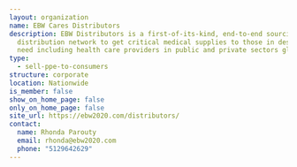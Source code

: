 ```yaml
---
layout: organization
name: EBW Cares Distributors
description: EBW Distributors is a first-of-its-kind, end-to-end sourcing and
  distribution network to get critical medical supplies to those in desperate
  need including health care providers in public and private sectors globally.
type:
  - sell-ppe-to-consumers
structure: corporate
location: Nationwide
is_member: false
show_on_home_page: false
only_on_home_page: false
site_url: https://ebw2020.com/distributors/
contact:
  name: Rhonda Parouty
  email: rhonda@ebw2020.com
  phone: "5129642629"
---
```

